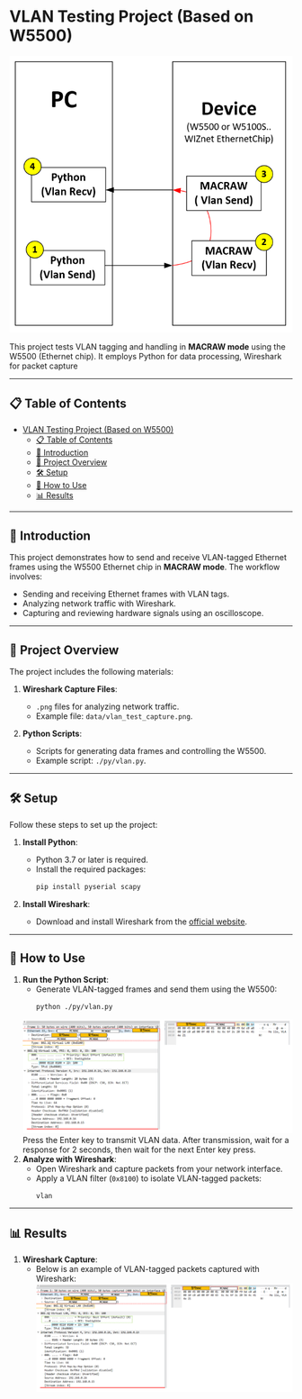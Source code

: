 # VLAN Testing Project (Based on W5500)

![W5500 Test](image/vlan_opeation.PNG)

This project tests VLAN tagging and handling in **MACRAW mode** using the W5500 (Ethernet chip). It employs Python for data processing, Wireshark for packet capture

---

## 📋 Table of Contents

- [VLAN Testing Project (Based on W5500)](#vlan-testing-project-based-on-w5500)
  - [📋 Table of Contents](#-table-of-contents)
  - [🌟 Introduction](#-introduction)
  - [📂 Project Overview](#-project-overview)
  - [🛠️ Setup](#️-setup)
  - [🚀 How to Use](#-how-to-use)
  - [📊 Results](#-results)


---

## 🌟 Introduction

This project demonstrates how to send and receive VLAN-tagged Ethernet frames using the W5500 Ethernet chip in **MACRAW mode**. The workflow involves:

- Sending and receiving Ethernet frames with VLAN tags.
- Analyzing network traffic with Wireshark.
- Capturing and reviewing hardware signals using an oscilloscope.

---

## 📂 Project Overview

The project includes the following materials:

1. **Wireshark Capture Files**:
   - `.png` files for analyzing network traffic.
   - Example file: `data/vlan_test_capture.png`.

2. **Python Scripts**:
   - Scripts for generating data frames and controlling the W5500.
   - Example script: `./py/vlan.py`.


---

## 🛠️ Setup

Follow these steps to set up the project:

1. **Install Python**:
   - Python 3.7 or later is required.
   - Install the required packages:
     ```bash
     pip install pyserial scapy
     ```

2. **Install Wireshark**:
   - Download and install Wireshark from the [official website](https://www.wireshark.org/).

---

## 🚀 How to Use

1. **Run the Python Script**:
   - Generate VLAN-tagged frames and send them using the W5500:
     ```bash
     python ./py/vlan.py
     ```
    ![Wireshark VLAN Capture](image/vlan_wireshark_capture.PNG)
    Press the Enter key to transmit VLAN data. After transmission, wait for a response for 2 seconds, then wait for the next Enter key press.
2. **Analyze with Wireshark**:
   - Open Wireshark and capture packets from your network interface.
   - Apply a VLAN filter (`0x8100`) to isolate VLAN-tagged packets:
     ```
     vlan
     ```

---

## 📊 Results

1. **Wireshark Capture**:
   - Below is an example of VLAN-tagged packets captured with Wireshark:
     ![Wireshark VLAN Capture](image/vlan_wireshark_capture.PNG)